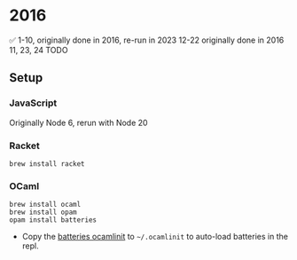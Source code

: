 # 2016

✅ 1-10, originally done in 2016, re-run in 2023
12-22 originally done in 2016
11, 23, 24 TODO

## Setup

### JavaScript

Originally Node 6, rerun with Node 20

### Racket

```
brew install racket
```

### OCaml

```
brew install ocaml
brew install opam
opam install batteries
```

- Copy the [batteries ocamlinit](https://raw.githubusercontent.com/ocaml-batteries-team/batteries-included/master/ocamlinit) to `~/.ocamlinit` to auto-load batteries in the repl.
